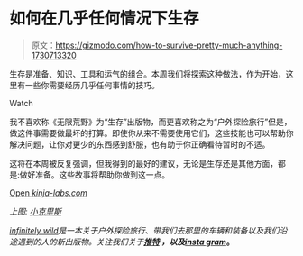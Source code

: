 # 如何在几乎任何情况下生存

> 原文：<https://gizmodo.com/how-to-survive-pretty-much-anything-1730713320>

生存是准备、知识、工具和运气的组合。本周我们将探索这种做法，作为开始，这里有一些你需要经历几乎任何事情的技巧。

Watch

我不喜欢称《无限荒野》为“生存”出版物，而更喜欢称之为“户外探险旅行”但是，做这件事需要做最坏的打算。即使你从来不需要使用它们，这些技能也可以帮助你解决问题，让你对更少的东西感到舒服，也有助于你正确看待暂时的不适。

这将在本周被反复强调，但我得到的最好的建议，无论是生存还是其他方面，都是:做好准备。这些故事将帮助你做到这一点。

[Open *kinja-labs.com*](http://kinja-labs.com/related-widget/?posts=1579645900,1590084875,1599311733,1616432918,1638183760,1651459334,1680981632,1688990017,1694132204,1705895804,1655088929,1593869216,1598690786,1572811597,1661260281,1691131179,1716618271,1726863100,1721174952,1706354476,1683821825,1655088929,1609107708,1595938151,1572014016,1698900083,1693711842,1681832470,1680534317,1643473572,1629435321,1612293669,1592832379,1580821351&title=How%20To%20Survive%20Pretty%20Much%20Anything)

*上图:* [*小克里斯*](http://www.chrisbrinleejr.com/)

[*infinitely wild*](http://indefinitelywild.gizmodo.com/)*是一本关于户外探险旅行、带我们去那里的车辆和装备以及我们沿途遇到的人的新出版物。关注我们关于*[](https://www.facebook.com/indefinitelywild)**[*推特*](https://twitter.com/indefinitewild) *，以及*[*insta gram*](http://instagram.com/indefinitewild)。**